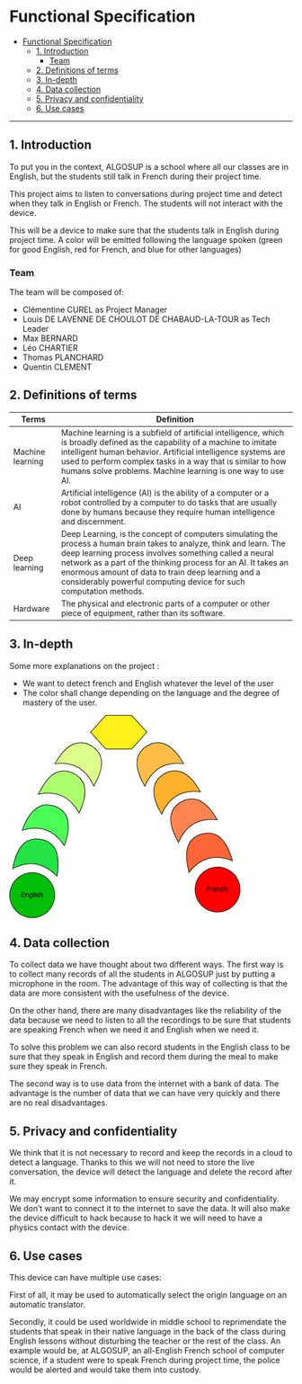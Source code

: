 # Functional Specification

- [Functional Specification](#functional-specification)
  - [1. Introduction](#1-introduction)
    - [Team](#team)
  - [2. Definitions of terms](#2-definitions-of-terms)
  - [3. In-depth](#3-in-depth)
  - [4. Data collection](#4-data-collection)
  - [5. Privacy and confidentiality](#5-privacy-and-confidentiality)
  - [6. Use cases](#6-use-cases)

---

## 1. Introduction

To put you in the context, ALGOSUP is a school where all our classes are in English, but the students still talk in French during their project time.  

This project aims to listen to conversations during project time and detect when they talk in English or French. The students will not interact with the device.

This will be a device to make sure that the students talk in English during project time.  A color will be emitted following the language spoken (green for good English, red for French, and blue for other languages)

### Team

The team will be composed of:
- Clémentine CUREL as Project Manager
- Louis DE LAVENNE DE CHOULOT DE CHABAUD-LA-TOUR as Tech Leader
- Max BERNARD
- Léo CHARTIER
- Thomas PLANCHARD
- Quentin CLEMENT


## 2. Definitions of terms

| Terms | Definition |
|--|--|
| Machine learning | Machine learning is a subfield of artificial intelligence, which is broadly defined as the capability of a machine to imitate intelligent human behavior. Artificial intelligence systems are used to perform complex tasks in a way that is similar to how humans solve problems. Machine learning is one way to use AI. |
| AI | Artificial intelligence (AI) is the ability of a computer or a robot controlled by a computer to do tasks that are usually done by humans because they require human intelligence and discernment. |
| Deep learning | Deep Learning, is the concept of computers simulating the process a human brain takes to analyze, think and learn. The deep learning process involves something called a neural network as a part of the thinking process for an AI. It takes an enormous amount of data to train deep learning and a considerably powerful computing device for such computation methods. |
| Hardware | The physical and electronic parts of a computer or other piece of equipment, rather than its software. |

## 3. In-depth

Some more explanations on the project :

- We want to detect french and English whatever the level of the user
- The color shall change depending on the language and the degree of mastery of the user.

<img src="./pictures/Color chart.png">

## 4. Data collection

To collect data we have thought about two different ways. The first way is to collect many records of all the students in ALGOSUP just by putting a microphone in the room. The advantage of this way of collecting is that the data are more consistent with the usefulness of the device. 

On the other hand, there are many disadvantages like the reliability of the data because we need to listen to all the recordings to be sure that students are speaking French when we need it and English when we need it.

To solve this problem we can also record students in the English class to be sure that they speak in English and record them during the meal to make sure they speak in French. 

The second way is to use data from the internet with a bank of data. The advantage is the number of data that we can have very quickly and there are no real disadvantages.

## 5. Privacy and confidentiality

We think that it is not necessary to record and keep the records in a cloud to detect a language. Thanks to this we will not need to store the live conversation, the device will detect the language and delete the record after it. 

We may encrypt some information to ensure security and confidentiality. We don’t want to connect it to the internet to save the data. It will also make the device difficult to hack because to hack it we will need to have a physics contact with the device.

## 6. Use cases

This device can have multiple use cases:

First of all, it may be used to automatically select the origin language on an automatic translator.

Secondly, it could be used worldwide in middle school to reprimendate the students that speak in their native language in the back of the class during English lessons without disturbing the teacher or the rest of the class.
An example would be, at ALGOSUP, an all-English French school of computer science, if a student were to speak French during project time, the police would be alerted and would take them into custody.
